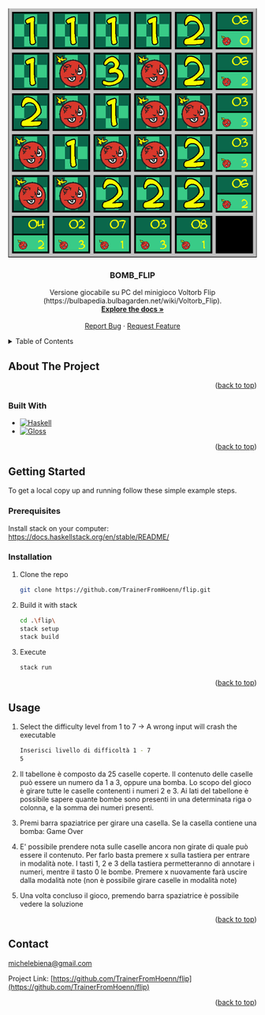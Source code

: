 <!-- Improved compatibility of back to top link: See: https://github.com/othneildrew/Best-README-Template/pull/73 -->
<a name="readme-top"></a>
<!--
*** Thanks for checking out the Best-README-Template. If you have a suggestion
*** that would make this better, please fork the repo and create a pull request
*** or simply open an issue with the tag "enhancement".
*** Don't forget to give the project a star!
*** Thanks again! Now go create something AMAZING! :D
-->



<!-- PROJECT SHIELDS -->
<!--
*** I'm using markdown "reference style" links for readability.
*** Reference links are enclosed in brackets [ ] instead of parentheses ( ).
*** See the bottom of this document for the declaration of the reference variables
*** for contributors-url, forks-url, etc. This is an optional, concise syntax you may use.
*** https://www.markdownguide.org/basic-syntax/#reference-style-links
-->


<!-- PROJECT LOGO -->
<br />
<div align="center">
  <a href="https://github.com/TrainerFromHoenn/flip">
    <img src="img/bomb_flip.PNG" alt="Logo">
  </a>

<h3 align="center">BOMB_FLIP</h3>

  <p align="center">
    Versione giocabile su PC del minigioco Voltorb Flip (https://bulbapedia.bulbagarden.net/wiki/Voltorb_Flip).
    <br />
    <a href="https://github.com/TrainerFromHoenn/flip"><strong>Explore the docs »</strong></a>
    <br />
    <br />
    <a href="https://github.com/TrainerFromHoenn/flip/issues">Report Bug</a>
    ·
    <a href="https://github.com/TrainerFromHoenn/flip/issues">Request Feature</a>
  </p>
</div>



<!-- TABLE OF CONTENTS -->
<details>
  <summary>Table of Contents</summary>
  <ol>
    <li>
      <a href="#about-the-project">About The Project</a>
      <ul>
        <li><a href="#built-with">Built With</a></li>
      </ul>
    </li>
    <li>
      <a href="#getting-started">Getting Started</a>
      <ul>
        <li><a href="#prerequisites">Prerequisites</a></li>
        <li><a href="#installation">Installation</a></li>
      </ul>
    </li>
  </ol>
</details>



<!-- ABOUT THE PROJECT -->
## About The Project

<p align="right">(<a href="#readme-top">back to top</a>)</p>



### Built With

* [![Haskell][Haskell.org]][Haskell-url]
* [![Gloss][haskell-gloss]][gloss-url]

<p align="right">(<a href="#readme-top">back to top</a>)</p>



<!-- GETTING STARTED -->
## Getting Started

To get a local copy up and running follow these simple example steps.

### Prerequisites

Install stack on your computer:
https://docs.haskellstack.org/en/stable/README/

### Installation

1. Clone the repo
   ```sh
   git clone https://github.com/TrainerFromHoenn/flip.git
   ```
3. Build it with stack
   ```sh
   cd .\flip\
   stack setup
   stack build
   ```
4. Execute 
   ```sh
   stack run
   ```

<p align="right">(<a href="#readme-top">back to top</a>)</p>



<!-- USAGE EXAMPLES -->
## Usage

1. Select the difficulty level from 1 to 7 -> A wrong input will crash the executable
   ```sh
   Inserisci livello di difficoltà 1 - 7
   5
   ```
2. Il tabellone è composto da 25 caselle coperte. Il contenuto delle caselle può essere
   un numero da 1 a 3, oppure una bomba. Lo scopo del gioco è girare tutte le caselle
   contenenti i numeri 2 e 3. Ai lati del tabellone è possibile sapere quante bombe sono 
   presenti in una determinata riga o colonna, e la somma dei numeri presenti. 

3. Premi barra spaziatrice per girare una casella. Se la casella contiene una bomba: Game Over

4. E' possibile prendere nota sulle caselle ancora non girate di quale può essere il contenuto. 
   Per farlo basta premere x sulla tastiera per entrare in modalità note. 
   I tasti 1, 2 e 3 della tastiera permetteranno di annotare i numeri, mentre il tasto 0 le bombe.
   Premere x nuovamente farà uscire dalla modalità note (non è possibile girare caselle in modalità note)

5. Una volta concluso il gioco, premendo barra spaziatrice è possibile vedere la soluzione


<p align="right">(<a href="#readme-top">back to top</a>)</p>



<!-- CONTACT -->
## Contact

michelebiena@gmail.com

Project Link: [https://github.com/TrainerFromHoenn/flip](https://github.com/TrainerFromHoenn/flip)

<p align="right">(<a href="#readme-top">back to top</a>)</p>



<!-- ACKNOWLEDGMENTS -->


<!-- MARKDOWN LINKS & IMAGES -->
<!-- https://www.markdownguide.org/basic-syntax/#reference-style-links -->
[Haskell.org]: https://img.shields.io/badge/Haskell-Haskell.org-blueviolet
[haskell-gloss]: https://img.shields.io/badge/Haskell--Gloss-Gloss-blue
[Haskell-url]: https://www.haskell.org/
[gloss-url]: https://hackage.haskell.org/package/gloss
[contributors-shield]: https://img.shields.io/github/contributors/TrainerFromHoenn/flip.svg?style=for-the-badge
[contributors-url]: https://github.com/TrainerFromHoenn/flip/graphs/contributors
[forks-shield]: https://img.shields.io/github/forks/TrainerFromHoenn/flip.svg?style=for-the-badge
[forks-url]: https://github.com/TrainerFromHoenn/flip/network/members
[stars-shield]: https://img.shields.io/github/stars/TrainerFromHoenn/flip.svg?style=for-the-badge
[stars-url]: https://github.com/TrainerFromHoenn/flip/stargazers
[issues-shield]: https://img.shields.io/github/issues/TrainerFromHoenn/flip.svg?style=for-the-badge
[issues-url]: https://github.com/TrainerFromHoenn/flip/issues
[license-shield]: https://img.shields.io/github/license/TrainerFromHoenn/flip.svg?style=for-the-badge
[license-url]: https://github.com/TrainerFromHoenn/flip/blob/master/LICENSE.txt
[linkedin-shield]: https://img.shields.io/badge/-LinkedIn-black.svg?style=for-the-badge&logo=linkedin&colorB=555
[linkedin-url]: https://linkedin.com/in/linkedin_username
[product-screenshot]: images/screenshot.png
[Next.js]: https://img.shields.io/badge/next.js-000000?style=for-the-badge&logo=nextdotjs&logoColor=white
[Next-url]: https://nextjs.org/
[React.js]: https://img.shields.io/badge/React-20232A?style=for-the-badge&logo=react&logoColor=61DAFB
[React-url]: https://reactjs.org/
[Vue.js]: https://img.shields.io/badge/Vue.js-35495E?style=for-the-badge&logo=vuedotjs&logoColor=4FC08D
[Vue-url]: https://vuejs.org/
[Angular.io]: https://img.shields.io/badge/Angular-DD0031?style=for-the-badge&logo=angular&logoColor=white
[Angular-url]: https://angular.io/
[Svelte.dev]: https://img.shields.io/badge/Svelte-4A4A55?style=for-the-badge&logo=svelte&logoColor=FF3E00
[Svelte-url]: https://svelte.dev/
[Laravel.com]: https://img.shields.io/badge/Laravel-FF2D20?style=for-the-badge&logo=laravel&logoColor=white
[Laravel-url]: https://laravel.com
[Bootstrap.com]: https://img.shields.io/badge/Bootstrap-563D7C?style=for-the-badge&logo=bootstrap&logoColor=white
[Bootstrap-url]: https://getbootstrap.com
[JQuery.com]: https://img.shields.io/badge/jQuery-0769AD?style=for-the-badge&logo=jquery&logoColor=white
[JQuery-url]: https://jquery.com 
